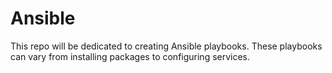 # Ansible
This repo will be dedicated to creating Ansible playbooks. These playbooks can vary from installing packages to configuring services.
